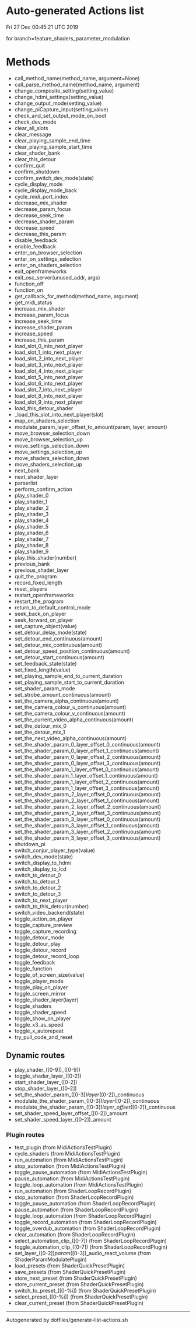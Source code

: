 # Auto-generated Actions list

Fri 27 Dec 00:45:21 UTC 2019

for branch=feature_shaders_parameter_modulation

# Methods
  *   call_method_name(method_name, argument=None)
  *   call_parse_method_name(method_name, argument)
  *   change_composite_setting(setting_value)
  *   change_hdmi_settings(setting_value)
  *   change_output_mode(setting_value)
  *   change_piCapture_input(setting_value)
  *   check_and_set_output_mode_on_boot
  *   check_dev_mode
  *   clear_all_slots
  *   clear_message
  *   clear_playing_sample_end_time
  *   clear_playing_sample_start_time
  *   clear_shader_bank
  *   clear_this_detour
  *   confirm_quit
  *   confirm_shutdown
  *   confirm_switch_dev_mode(state)
  *   cycle_display_mode
  *   cycle_display_mode_back
  *   cycle_midi_port_index
  *   decrease_mix_shader
  *   decrease_param_focus
  *   decrease_seek_time
  *   decrease_shader_param
  *   decrease_speed
  *   decrease_this_param
  *   disable_feedback
  *   enable_feedback
  *   enter_on_browser_selection
  *   enter_on_settings_selection
  *   enter_on_shaders_selection
  *   exit_openframeworks
  *   exit_osc_server(unused_addr, args)
  *   function_off
  *   function_on
  *   get_callback_for_method(method_name, argument)
  *   get_midi_status
  *   increase_mix_shader
  *   increase_param_focus
  *   increase_seek_time
  *   increase_shader_param
  *   increase_speed
  *   increase_this_param
  *   load_slot_0_into_next_player
  *   load_slot_1_into_next_player
  *   load_slot_2_into_next_player
  *   load_slot_3_into_next_player
  *   load_slot_4_into_next_player
  *   load_slot_5_into_next_player
  *   load_slot_6_into_next_player
  *   load_slot_7_into_next_player
  *   load_slot_8_into_next_player
  *   load_slot_9_into_next_player
  *   load_this_detour_shader
  *   _load_this_slot_into_next_player(slot)
  *   map_on_shaders_selection
  *   modulate_param_layer_offset_to_amount(param, layer, amount)
  *   move_browser_selection_down
  *   move_browser_selection_up
  *   move_settings_selection_down
  *   move_settings_selection_up
  *   move_shaders_selection_down
  *   move_shaders_selection_up
  *   next_bank
  *   next_shader_layer
  *   parserlist
  *   perform_confirm_action
  *   play_shader_0
  *   play_shader_1
  *   play_shader_2
  *   play_shader_3
  *   play_shader_4
  *   play_shader_5
  *   play_shader_6
  *   play_shader_7
  *   play_shader_8
  *   play_shader_9
  *   play_this_shader(number)
  *   previous_bank
  *   previous_shader_layer
  *   quit_the_program
  *   record_fixed_length
  *   reset_players
  *   restart_openframeworks
  *   restart_the_program
  *   return_to_default_control_mode
  *   seek_back_on_player
  *   seek_forward_on_player    
  *   set_capture_object(value)
  *   set_detour_delay_mode(state)
  *   set_detour_end_continuous(amount)
  *   set_detour_mix_continuous(amount)
  *   set_detour_speed_position_continuous(amount)
  *   set_detour_start_continuous(amount)
  *   set_feedback_state(state)
  *   set_fixed_length(value)
  *   set_playing_sample_end_to_current_duration
  *   set_playing_sample_start_to_current_duration
  *   set_shader_param_mode
  *   set_strobe_amount_continuous(amount)
  *   set_the_camera_alpha_continuous(amount)
  *   set_the_camera_colour_u_continuous(amount)
  *   set_the_camera_colour_v_continuous(amount)
  *   set_the_current_video_alpha_continuous(amount)
  *   set_the_detour_mix_0
  *   set_the_detour_mix_1
  *   set_the_next_video_alpha_continuous(amount)
  *   set_the_shader_param_0_layer_offset_0_continuous(amount)
  *   set_the_shader_param_0_layer_offset_1_continuous(amount)
  *   set_the_shader_param_0_layer_offset_2_continuous(amount)
  *   set_the_shader_param_0_layer_offset_3_continuous(amount)
  *   set_the_shader_param_1_layer_offset_0_continuous(amount)
  *   set_the_shader_param_1_layer_offset_1_continuous(amount)
  *   set_the_shader_param_1_layer_offset_2_continuous(amount)
  *   set_the_shader_param_1_layer_offset_3_continuous(amount)
  *   set_the_shader_param_2_layer_offset_0_continuous(amount)
  *   set_the_shader_param_2_layer_offset_1_continuous(amount)
  *   set_the_shader_param_2_layer_offset_2_continuous(amount)
  *   set_the_shader_param_2_layer_offset_3_continuous(amount)
  *   set_the_shader_param_3_layer_offset_0_continuous(amount)
  *   set_the_shader_param_3_layer_offset_1_continuous(amount)
  *   set_the_shader_param_3_layer_offset_2_continuous(amount)
  *   set_the_shader_param_3_layer_offset_3_continuous(amount)
  *   shutdown_pi
  *   switch_conjur_player_type(value)
  *   switch_dev_mode(state)
  *   switch_display_to_hdmi
  *   switch_display_to_lcd
  *   switch_to_detour_0
  *   switch_to_detour_1
  *   switch_to_detour_2
  *   switch_to_detour_3
  *   switch_to_next_player
  *   switch_to_this_detour(number)
  *   switch_video_backend(state)
  *   toggle_action_on_player
  *   toggle_capture_preview
  *   toggle_capture_recording
  *   toggle_detour_mode
  *   toggle_detour_play
  *   toggle_detour_record
  *   toggle_detour_record_loop
  *   toggle_feedback
  *   toggle_function
  *   toggle_of_screen_size(value)
  *   toggle_player_mode
  *   toggle_play_on_player
  *   toggle_screen_mirror
  *   toggle_shader_layer(layer)
  *   toggle_shaders
  *   toggle_shader_speed
  *   toggle_show_on_player
  *   toggle_x3_as_speed
  *   toggle_x_autorepeat
  *   try_pull_code_and_reset

## Dynamic routes
  * play_shader_([0-9])_([0-9])
  * toggle_shader_layer_([0-2])
  * start_shader_layer_([0-2])
  * stop_shader_layer_([0-2])
  * set_the_shader_param_([0-3])_layer_([0-2])_continuous
  * modulate_the_shader_param_([0-3])_layer_([0-2])_continuous
  * modulate_the_shader_param_([0-3])_layer_offset_([0-2])_continuous
  * set_shader_speed_layer_offset_([0-2])_amount
  * set_shader_speed_layer_([0-2])_amount

### Plugin routes
  * test_plugin	(from MidiActionsTestPlugin)
  * cycle_shaders	(from MidiActionsTestPlugin)
  * run_automation	(from MidiActionsTestPlugin)
  * stop_automation	(from MidiActionsTestPlugin)
  * toggle_pause_automation	(from MidiActionsTestPlugin)
  * pause_automation	(from MidiActionsTestPlugin)
  * toggle_loop_automation	(from MidiActionsTestPlugin)
  * run_automation	(from ShaderLoopRecordPlugin)
  * stop_automation	(from ShaderLoopRecordPlugin)
  * toggle_pause_automation	(from ShaderLoopRecordPlugin)
  * pause_automation	(from ShaderLoopRecordPlugin)
  * toggle_loop_automation	(from ShaderLoopRecordPlugin)
  * toggle_record_automation	(from ShaderLoopRecordPlugin)
  * toggle_overdub_automation	(from ShaderLoopRecordPlugin)
  * clear_automation	(from ShaderLoopRecordPlugin)
  * select_automation_clip_([0-7])	(from ShaderLoopRecordPlugin)
  * toggle_automation_clip_([0-7])	(from ShaderLoopRecordPlugin)
  * set_layer_([0-2])_param_([0-3])_audio_react_volume	(from ShaderParamModulatePlugin)
  * load_presets	(from ShaderQuickPresetPlugin)
  * save_presets	(from ShaderQuickPresetPlugin)
  * store_next_preset	(from ShaderQuickPresetPlugin)
  * store_current_preset	(from ShaderQuickPresetPlugin)
  * switch_to_preset_([0-%i])	(from ShaderQuickPresetPlugin)
  * select_preset_([0-%i])	(from ShaderQuickPresetPlugin)
  * clear_current_preset	(from ShaderQuickPresetPlugin)

----

Autogenerated by dotfiles/generate-list-actions.sh
